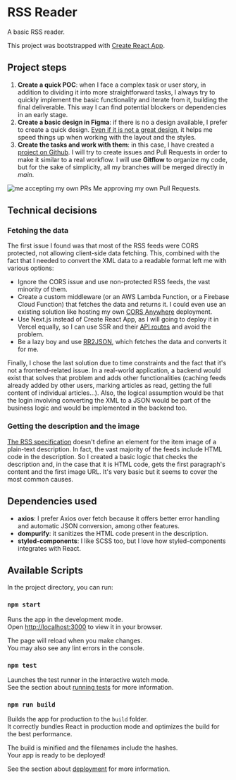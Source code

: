 # RSS Reader

A basic RSS reader.

This project was bootstrapped with [Create React App](https://github.com/facebook/create-react-app).

## Project steps

1. **Create a quick POC**: when I face a complex task or user story, in addition to dividing it into more straightforward tasks, I always try to quickly implement the basic functionality and iterate from it, building the final deliverable. This way I can find potential blockers or dependencies in an early stage.
2. **Create a basic design in Figma**: if there is no a design available, I prefer to create a quick design. [Even if it is not a great design](https://www.figma.com/file/kmWdcOw6r9WbqriLBEsbCe/RSS-Reader), it helps me speed things up when working with the layout and the styles.
3. **Create the tasks and work with them**: in this case, I have created a [project on Github](https://github.com/rubenvillarnet/rss-reader/projects/1). I will try to create issues and Pull Requests in order to make it similar to a real workflow. I will use **Gitflow** to organize my code, but for the sake of simplicity, all my branches will be merged directly in *main*.

![me accepting my own PRs](https://i.kym-cdn.com/entries/icons/original/000/030/329/cover1.jpg "Me accepting my own PRs")
Me approving my own Pull Requests.

## Technical decisions

### Fetching the data

The first issue I found was that most of the RSS feeds were CORS protected, not allowing client-side data fetching. This, combined with the fact that I needed to convert the XML data to a readable format left me with various options:

- Ignore the CORS issue and use non-protected RSS feeds, the vast minority of them.
- Create a custom middleware (or an AWS Lambda Function, or a Firebase Cloud Function) that fetches the data and returns it. I could even use an existing solution like hosting my own [CORS Anywhere](https://github.com/Rob--W/cors-anywhere) deployment.
- Use Next.js instead of Create React App, as I will going to deploy it in Vercel equally, so I can use SSR and their [API routes](https://nextjs.org/docs/api-routes/introduction) and avoid the problem.
- Be a lazy boy and use [RR2JSON](https://rss2json.com/), which fetches the data and converts it for me.

Finally, I chose the last solution due to time constraints and the fact that it's not a frontend-related issue. In a real-world application, a backend would exist that solves that problem and adds other functionalities (caching feeds already added by other users, marking articles as read, getting the full content of individual articles...). Also, the logical assumption would be that the login involving converting the XML to a JSON would be part of the business logic and would be implemented in the backend too.

### Getting the description and the image

  [The RSS specification](https://validator.w3.org/feed/docs/rss2.html) doesn't define an element for the item image of a plain-text description. In fact, the vast majority of the feeds include HTML code in the description. So I created a basic logic that checks the description and, in the case that it is HTML code, gets the first paragraph's content and the first image URL. It's very basic but it seems to cover the most common causes.

## Dependencies used

- **axios**: I prefer Axios over fetch because it offers better error handling and automatic JSON conversion, among other features.
- **dompurify**: it sanitizes the HTML code present in the description.
- **styled-components**: I like SCSS too, but I love how styled-components integrates with React.
  
## Available Scripts

In the project directory, you can run:

### `npm start`

Runs the app in the development mode.\
Open [http://localhost:3000](http://localhost:3000) to view it in your browser.

The page will reload when you make changes.\
You may also see any lint errors in the console.

### `npm test`

Launches the test runner in the interactive watch mode.\
See the section about [running tests](https://facebook.github.io/create-react-app/docs/running-tests) for more information.

### `npm run build`

Builds the app for production to the `build` folder.\
It correctly bundles React in production mode and optimizes the build for the best performance.

The build is minified and the filenames include the hashes.\
Your app is ready to be deployed!

See the section about [deployment](https://facebook.github.io/create-react-app/docs/deployment) for more information.